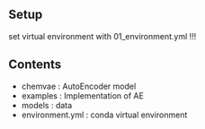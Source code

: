 ## Setup
set virtual environment with 01_environment.yml !!!

## Contents
- chemvae : AutoEncoder model
- examples : Implementation of AE
- models : data
- environment.yml : conda virtual environment